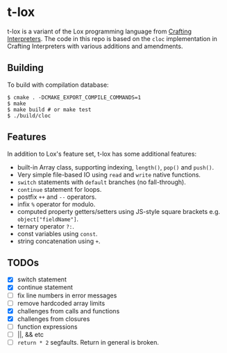 # t-lox

t-lox is a variant of the Lox programming language from [Crafting Interpreters](https://craftinginterpreters.com ). The code in this repo is based on the `cloc` implementation in Crafting Interpreters with various additions and amendments.

## Building

To build with compilation database:

```
$ cmake . -DCMAKE_EXPORT_COMPILE_COMMANDS=1
$ make
$ make build # or make test
$ ./build/cloc
```

## Features

In addition to Lox's feature set, t-lox has some additional features:

- built-in Array class, supporting indexing, `length()`, `pop()` and `push()`.
- Very simple file-based IO using `read` and `write` native functions.
- `switch` statements with `default` branches (no fall-through).
- `continue` statement for loops.
- postfix `++` and `--` operators.
- infix `%` operator for modulo.
- computed property getters/setters using JS-style square brackets e.g. `object["fieldName"]`.
- ternary operator `?:`.
- const variables using `const`.
- string concatenation using `+`.

## TODOs

- [x] switch statement
- [x] continue statement
- [ ] fix line numbers in error messages
- [ ] remove hardcoded array limits
- [x] challenges from calls and functions
- [x] challenges from closures
- [ ] function expressions
- [ ] ||, && etc
- [ ] `return * 2` segfaults. Return in general is broken.
